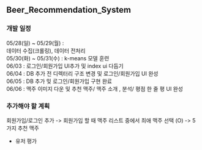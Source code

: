 ## Beer_Recommendation_System

### 개발 일정  
05/28(일) ~ 05/29(월) :  
데이터 수집(크롤링), 데이터 전처리  
05/30(화) ~ 05/31(수) :
k-means 모델 훈련  
06/03 : 로그인/회원가입 UI추가 및 index ui 다듬기  
06/04 : DB 추가 전 디렉터리 구조 변경 및 로그인/회원가입 UI 완성  
06/05 : DB 추가 밎 로그인/회원가입 구현 완료  
06/06 : 맥주 이미지 다운 및 추천 맥주/ 맥주 소개 , 분석/ 평점 한 줄 평 UI 완성  

### 추가해야 할 계획  
회원가입/로그인 추가
-> 회원가입 할 때 맥주 리스트 중에서 최애 맥주 선택 (O)
-> 5가지 추천 맥주  
+ 유저 평가
